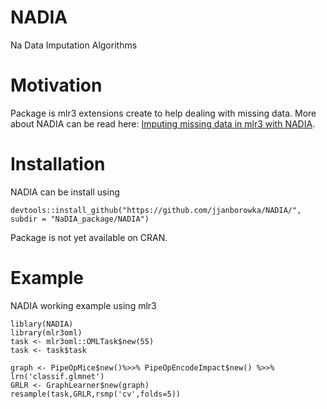 # NADIA
Na Data Imputation Algorithms

# Motivation 
Package is mlr3 extensions create to help dealing with missing data. More about NADIA can be read here: [Imputing missing data in mlr3 with NADIA](https://medium.com/responsibleml/imputing-missing-data-with-NADIA-ed4cbc27510c). 

# Installation 
NADIA can be install using 
```
devtools::install_github("https://github.com/jjanborowka/NADIA/", subdir = "NaDIA_package/NADIA")
```
Package is not yet available on CRAN. 

# Example
NADIA working example using mlr3 
``` 
liblary(NADIA)
library(mlr3oml)
task <- mlr3oml::OMLTask$new(55)
task <- task$task

graph <- PipeOpMice$new()%>>% PipeOpEncodeImpact$new() %>>% lrn('classif.glmnet')
GRLR <- GraphLearner$new(graph)
resample(task,GRLR,rsmp('cv',folds=5))
```
